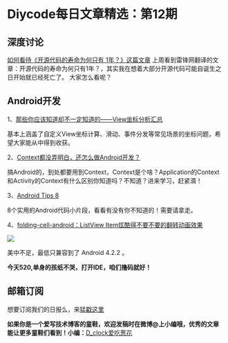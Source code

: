 # Diycode每日文章精选：第12期

## 深度讨论

[如何看待《开源代码的寿命为何只有 1年？》这篇文章](http://diycode.cc/topics/78)
上周看到雷锋网翻译的文章：开源代码的寿命为何只有1年？，其实我在想着大部分开源代码可能自诞生之日开始就已经死亡了。
大家怎么看呢？

## Android开发

1、[那些你应该知道却不一定知道的——View坐标分析汇总](http://blog.csdn.net/mr_immortalz/article/details/51168278)

基本上涵盖了自定义View坐标计算、滑动、事件分发等常见场景的坐标问题，希望大家能从中得到收获。 

2、[Context都没弄明白，还怎么做Android开发？](http://www.jianshu.com/p/94e0f9ab3f1d)

搞Android的，到处都要用到Context，Context是个啥？Application的Context和Activity的Context有什么区别你知道吗？不知道？进来学习，赶紧滴！

3、[Android Tips 8](http://www.wangchenlong.org/2016/05/18/tips/1605/181-android-tips-8/)

8个实用的Android代码小片段，看看有没有你不知道的！需要请拿走。

4、[folding-cell-android：ListView Item炫酷得不要不要的翻转动画效果](https://github.com/Ramotion/folding-cell-android)

![](https://github.com/Ramotion/folding-cell-android/blob/master/folding_cell_preview.gif?raw=true)

美中不足，最低只兼容到了 Android 4.2.2 。

**今天520,单身的孩纸不哭，打开IDE，咱们撸码就好！**

## 邮箱订阅

想要订阅我们的日报么，来[猛戳这里](http://list.qq.com/cgi-bin/qf_invite?id=d469993d2c888e971c0fbb2309c4d84256968386b126b967)

**如果你是一个爱写技术博客的童鞋，欢迎发稿时在微博@上小编哦，优秀的文章能让更多童鞋们看到！小编：**[D_clock爱吃葱花](http://weibo.com/2480694892/profile?rightmod=1&wvr=6&mod=personinfo&is_all=1)
